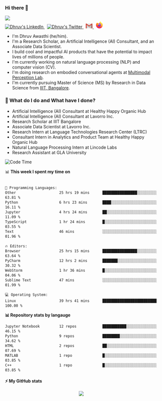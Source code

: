 ### Hi there 👋
![](https://komarev.com/ghpvc/?username=DhruvAwasthi&style=flat&label=Visitors)<br/>
<a href="https://www.linkedin.com/in/dhruv-awasthi/">
  <img alt="Dhruv's LinkedIn" width="22px" src="https://raw.githubusercontent.com/peterthehan/peterthehan/master/assets/linkedin.svg" />
</a> &nbsp; 
<a href="https://twitter.com/_dhruvawasthi">
  <img alt="Dhruv's Twitter" width="22px" src="https://raw.githubusercontent.com/peterthehan/peterthehan/master/assets/twitter.svg" >
</a> &nbsp; 
<a href="mailto: dhruvawasthicc@gmail.com">
  <img alt="Dhruv's Email" width="22px" src="https://github.com/raivo-otp/issuer-icons/blob/f2007535e72276907bb7d9b64c31304c83c0f043/vectors/google.com/google-gmail.svg">
</a> &nbsp;
<a href="http://dhruvawasthi.com">
  <img alt="Dhruv's Website" width="22px" src="https://github.com/raivo-otp/issuer-icons/blob/f2007535e72276907bb7d9b64c31304c83c0f043/vectors/firefox.com/firefox.svg">
</a>  <br/>
  
- I'm Dhruv Awasthi (he/him).  
- I'm a Research Scholar, an Artificial Intelligence (AI) Consultant, and an Associate Data Scientist.   
- I build cool and impactful AI products that have the potential to impact lives of millions of people.   
- I'm currently working on natural language processing (NLP) and computer vision (CV).  
- I'm doing research on embodied conversational agents at [Multimodal Perception Lab](http://mpl.iiitb.ac.in/).    
- I'm currently pursuing Master of Science (MS) by Research in Data Science from [IIIT, Bangalore](https://www.iiitb.ac.in/).   


### 🌱 What do I do and What have I done? 
- Artificial Intelligence (AI) Consultant at Healthy Happy Organic Hub
- Artificial Intelligence (AI) Consultant at Lavorro Inc.
- Research Scholar at IIIT Bangalore
- Associate Data Scientist at Lavorro Inc.
- Research Intern at Language Technologies Research Center (LTRC)
- Consultant Intern in Analytics and Product Team at Healthy Happy Organic Hub
- Natural Language Processing Intern at Lincode Labs
- Research Assistant at GLA University


<!-- ### 📫 How to reach me?
- [LinkedIn](https://www.linkedin.com/in/dhruv-awasthi/) 
- [Twitter](https://twitter.com/_dhruvawasthi) 
- [Website](http://dhruvawasthi.com)
- [Email](dhruvawasthicc@gmail.com)  -->

<!-- #### 📊 This week I spent my time on: -->
<!--START_SECTION:waka-->
![Code Time](http://img.shields.io/badge/Code%20Time-161%20hrs%2052%20mins-blue)

<!--
**🐱 My GitHub Data** 

> 🏆 27 Contributions in the Year 2023
 > 
> 📦 1.3 MB Used in GitHub's Storage 
 > 
> 💼 Opted to Hire
 > 
> 📜 26 Public Repositories 
 > 
> 🔑 12 Private Repositories  
 > 
 
**I'm a Night 🦉** 
-->


<!--
```text
🌞 Morning       22 commits       ███░░░░░░░░░░░░░░░░░░░░░░   13.50 % 
🌆 Daytime       51 commits       ███████░░░░░░░░░░░░░░░░░░   31.29 % 
🌃 Evening       60 commits       █████████░░░░░░░░░░░░░░░░   36.81 % 
🌙 Night         30 commits       ████░░░░░░░░░░░░░░░░░░░░░   18.40 % 

```
-->
<!--
📅 **I'm Most Productive on Friday** 

```text
Monday           4 commits       ░░░░░░░░░░░░░░░░░░░░░░░░░   02.45 % 
Tuesday         18 commits       ██░░░░░░░░░░░░░░░░░░░░░░░   11.04 % 
Wednesday       27 commits       ████░░░░░░░░░░░░░░░░░░░░░   16.56 % 
Thursday        29 commits       ████░░░░░░░░░░░░░░░░░░░░░   17.79 % 
Friday          40 commits       ██████░░░░░░░░░░░░░░░░░░░   24.54 % 
Saturday        26 commits       ████░░░░░░░░░░░░░░░░░░░░░   15.95 % 
Sunday          19 commits       ███░░░░░░░░░░░░░░░░░░░░░░   11.66 % 

```
-->

📊 **This week I spent my time on** 
```text

💬 Programming Languages: 
Other                    25 hrs 19 mins      ████████████████░░░░░░░░░   63.81 % 
Python                   6 hrs 23 mins       ████░░░░░░░░░░░░░░░░░░░░░   16.11 % 
Jupyter                  4 hrs 24 mins       ██░░░░░░░░░░░░░░░░░░░░░░░   11.09 % 
TypeScript               1 hr 24 mins        █░░░░░░░░░░░░░░░░░░░░░░░░   03.55 % 
Text                     46 mins             ░░░░░░░░░░░░░░░░░░░░░░░░░   01.96 % 

🔥 Editors: 
Browser                  25 hrs 15 mins      ████████████████░░░░░░░░░   63.64 % 
PyCharm                  12 hrs 2 mins       ███████░░░░░░░░░░░░░░░░░░   30.32 % 
WebStorm                 1 hr 36 mins        █░░░░░░░░░░░░░░░░░░░░░░░░   04.06 % 
Sublime Text             47 mins             ░░░░░░░░░░░░░░░░░░░░░░░░░   01.99 % 

💻 Operating System: 
Linux                    39 hrs 41 mins      █████████████████████████   100.00 % 

```

**📊 Repository stats by langauge**
```text
Jupyter Notebook         12 repos            ███████████░░░░░░░░░░░░░░   46.15 % 
Python                   9 repos             ████████░░░░░░░░░░░░░░░░░   34.62 % 
HTML                     2 repos             ██░░░░░░░░░░░░░░░░░░░░░░░   07.69 % 
MATLAB                   1 repo              █░░░░░░░░░░░░░░░░░░░░░░░░   03.85 % 
C++                      1 repo              █░░░░░░░░░░░░░░░░░░░░░░░░   03.85 % 

```

<!--
**Timeline**

![Chart not found](https://raw.githubusercontent.com/DhruvAwasthi/DhruvAwasthi/main/charts/bar_graph.png) 


 Last Updated on 10/02/2023 18:45:34 UTC
--> 
 
<!--END_SECTION:waka-->

<!-- #### :zap: Top langauges
<p align="center"><img src="https://github-readme-stats.vercel.app/api/top-langs/?username=DhruvAwasthi&layout=compact&hide=jupyter%20notebook"/>
 -->

#### :zap: My GitHub stats  
<p align="center"> <img src="https://github-readme-stats-git-masterrstaa-rickstaa.vercel.app/api?username=DhruvAwasthi&&count_private=true&show_icons=true)"/>


<!--
**DhruvAwasthi/DhruvAwasthi** is a ✨ _special_ ✨ repository because its `README.md` (this file) appears on your GitHub profile.

Here are some ideas to get you started:

- 🔭 I’m currently working on natural language processing, and computer vision.
- 🌱 I’m currently learning 
- 👯 I’m looking to collaborate on ...
- 🤔 I’m looking for help with ...
- 💬 Ask me about ...
- 📫 How to reach me: ...
- 😄 Pronouns: ...
- ⚡ Fun fact: ...
-->
